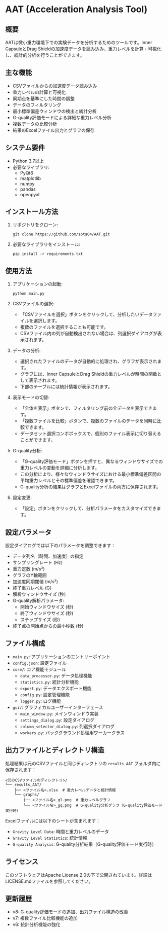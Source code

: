 # AAT (Acceleration Analysis Tool)

## 概要
AATは微小重力環境下での実験データを分析するためのツールです。Inner CapsuleとDrag Shieldの加速度データを読み込み、重力レベルを計算・可視化し、統計的分析を行うことができます。

## 主な機能
- CSVファイルからの加速度データ読み込み
- 重力レベルの計算と可視化
- 同期点を基準にした時間の調整
- データのフィルタリング
- 最小標準偏差ウィンドウの検出と統計分析
- G-quality評価モードによる詳細な重力レベル分析
- 複数データの比較分析
- 結果のExcelファイル出力とグラフの保存

## システム要件
- Python 3.7以上
- 必要なライブラリ:
  - PyQt6
  - matplotlib
  - numpy
  - pandas
  - openpyxl

## インストール方法
1. リポジトリをクローン:
   ```
   git clone https://github.com/sota04/AAT.git
   ```

2. 必要なライブラリをインストール:
   ```
   pip install -r requirements.txt
   ```

## 使用方法
1. アプリケーションの起動:
   ```
   python main.py
   ```

2. CSVファイルの選択:
   - 「CSVファイルを選択」ボタンをクリックして、分析したいデータファイルを選択します。
   - 複数のファイルを選択することも可能です。
   - CSVファイル内の列が自動検出されない場合は、列選択ダイアログが表示されます。

3. データの分析:
   - 選択されたファイルのデータが自動的に処理され、グラフが表示されます。
   - グラフには、Inner CapsuleとDrag Shieldの重力レベルが時間の関数として表示されます。
   - 下部のテーブルには統計情報が表示されます。

4. 表示モードの切替:
   - 「全体を表示」ボタンで、フィルタリング前の全データを表示できます。
   - 「複数ファイルを比較」ボタンで、複数のファイルのデータを同時に比較できます。
   - データセット選択コンボボックスで、個別のファイル表示に切り替えることができます。

5. G-quality分析:
   - 「G-quality評価モード」ボタンを押すと、異なるウィンドウサイズでの重力レベルの変動を詳細に分析します。
   - この分析により、様々なウィンドウサイズにおける最小標準偏差区間の平均重力レベルとその標準偏差を確認できます。
   - G-quality分析の結果はグラフとExcelファイルの両方に保存されます。

6. 設定変更:
   - 「設定」ボタンをクリックして、分析パラメータをカスタマイズできます。

## 設定パラメータ
設定ダイアログでは以下のパラメータを調整できます：
- データ列名（時間、加速度）の指定
- サンプリングレート (Hz)
- 重力定数 (m/s²)
- グラフのY軸範囲
- 加速度同期閾値 (m/s²)
- 終了重力レベル (G)
- 解析ウィンドウサイズ (秒)
- G-quality解析パラメータ:
  - 開始ウィンドウサイズ (秒)
  - 終了ウィンドウサイズ (秒) 
  - ステップサイズ (秒)
- 終了点の開始点からの最小秒数 (秒)

## ファイル構成
- `main.py`: アプリケーションのエントリーポイント
- `config.json`: 設定ファイル
- `core/`: コア機能モジュール
  - `data_processor.py`: データ処理機能
  - `statistics.py`: 統計分析機能
  - `export.py`: データエクスポート機能
  - `config.py`: 設定管理機能
  - `logger.py`: ログ機能
- `gui/`: グラフィカルユーザーインターフェース
  - `main_window.py`: メインウィンドウ実装
  - `settings_dialog.py`: 設定ダイアログ
  - `column_selector_dialog.py`: 列選択ダイアログ
  - `workers.py`: バックグラウンド処理用ワーカークラス

## 出力ファイルとディレクトリ構造
処理結果は元のCSVファイルと同じディレクトリの `results_AAT` フォルダ内に保存されます：

```
<元のCSVファイルのディレクトリ>/
└── results_AAT/
    ├── <ファイル名>.xlsx  # 重力レベルデータと統計情報
    └── graphs/
        ├── <ファイル名>_gl.png  # 重力レベルグラフ
        └── <ファイル名>_gq.png  # G-quality分析グラフ（G-quality評価モード実行時）
```

Excelファイルには以下のシートが含まれます：
- `Gravity Level Data`: 時間と重力レベルのデータ
- `Gravity Level Statistics`: 統計情報
- `G-quality Analysis`: G-quality分析結果（G-quality評価モード実行時）

## ライセンス
このソフトウェアはApache License 2.0の下で公開されています。詳細はLICENSE.mdファイルを参照してください。

## 更新履歴
- v8: G-quality評価モードの追加、出力ファイル構造の改善
- v7: 複数ファイル比較機能の追加
- v6: 統計分析機能の強化
